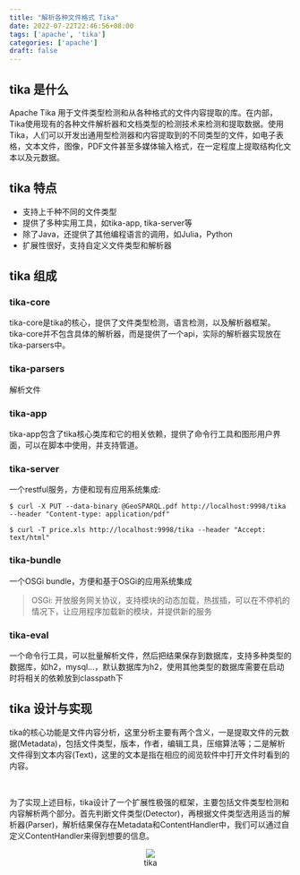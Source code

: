 ```yaml
---
title: "解析各种文件格式 Tika"
date: 2022-07-22T22:46:56+08:00
tags: ['apache', 'tika']
categories: ['apache']
draft: false
---
```


## tika 是什么

Apache Tika 用于文件类型检测和从各种格式的文件内容提取的库。在内部，Tika使用现有的各种文件解析器和文档类型的检测技术来检测和提取数据。使用Tika，人们可以开发出通用型检测器和内容提取到的不同类型的文件，如电子表格，文本文件，图像，PDF文件甚至多媒体输入格式，在一定程度上提取结构化文本以及元数据。

## tika 特点

- 支持上千种不同的文件类型
- 提供了多种实用工具，如tika-app, tika-server等
- 除了Java，还提供了其他编程语言的调用，如Julia，Python
- 扩展性很好，支持自定义文件类型和解析器

## tika 组成
### tika-core
tika-core是tika的核心，提供了文件类型检测，语言检测，以及解析器框架。tika-core并不包含具体的解析器，而是提供了一个api，实际的解析器实现放在tika-parsers中。

### tika-parsers
解析文件

### tika-app
tika-app包含了tika核心类库和它的相关依赖，提供了命令行工具和图形用户界面，可以在脚本中使用，并支持管道。

### tika-server
一个restful服务，方便和现有应用系统集成:
```shell
$ curl -X PUT --data-binary @GeoSPARQL.pdf http://localhost:9998/tika --header "Content-type: application/pdf"

$ curl -T price.xls http://localhost:9998/tika --header "Accept: text/html"
```

### tika-bundle
一个OSGi bundle，方便和基于OSGi的应用系统集成
> OSGi: 开放服务网关协议，支持模块的动态加载，热拔插，可以在不停机的情况下，让应用程序加载新的模块，并提供新的服务

### tika-eval
一个命令行工具，可以批量解析文件，然后把结果保存到数据库，支持多种类型的数据库，如h2，mysql...，默认数据库为h2，使用其他类型的数据库需要在启动时将相关的依赖放到classpath下


## tika 设计与实现

tika的核心功能是文件内容分析，这里分析主要有两个含义，一是提取文件的元数据(Metadata)，包括文件类型，版本，作者，编辑工具，压缩算法等；二是解析文件得到文本内容(Text)，这里的文本是指在相应的阅览软件中打开文件时看到的内容。

<br/>

为了实现上述目标，tika设计了一个扩展性极强的框架，主要包括文件类型检测和内容解析两个部分。首先判断文件类型(Detector)，再根据文件类型选用适当的解析器(Parser)，解析结果保存在Metadata和ContentHandler中，我们可以通过自定义ContentHandler来得到想要的信息。

<div align=center><img src='/pic/apache/tika-01.png'/></div>
<center>tika</center>


